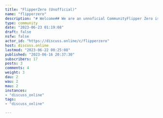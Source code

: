 ```yaml
---
title: "FlipperZero (Unofficial)" 
name: "flipperzero"
description: "# Welcome## We are an unnoficial CommunityFlipper Zero is a portable multi-tool for pentesters and geeks in Tamagotchi body. It loves to hack digital stuff around such as radio protocols, access control systems, hardware and more. It's fully opensource and customizable so you can extend it in whatever way you like."
type: community
date: "2023-06-23 01:19:08"
draft: false
nsfw: false
actor_id: "https://discuss.online/c/flipperzero"
host: discuss.online
lastmod: "2023-06-22 00:25:08"
published: "2023-06-16 20:37:30"
subscribers: 17
posts: 3
comments: 4
weight: 3
dau: 2
wau: 2
mau: 2
instances:
- "discuss_online"
tags: 
- "discuss_online"

---
```

